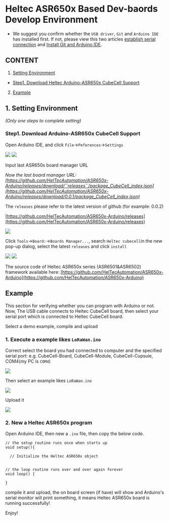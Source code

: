 # Heltec ASR650x Based Dev-baords Develop Environment

- We suggest you confirm whether the `USB driver`, `Git` and `Arduino IDE` has installed first. If not, please view this two articles [establish serial connection](/en/related_documents/establish_serial_connection) and [Install Git and Arduino IDE](/en/related_documents/how_to_install_git_and_arduino).

## CONTENT

1. [Setting Environment](#1.-setting-environment)
- [Step1. Download Heltec Arduino-ASR650x CubeCell Support](#step1-download-arduino-asr650x-cubecell-support)
  
2. [Example](#example)

## 1. Setting Environment

*(Only one steps to complete setting)*

### Step1. Download Arduino-ASR650x CubeCell Support

Open Arduino IDE, and click `File`->`Peferences`->`Settings`

<img src="img/how_to_install_ASR650x_Arduino/01.png">

<img src="img/how_to_install_ASR650x_Arduino/02.png">

Input last ASR650x board manager URL

*Now the last board manager URL: [https://github.com/HelTecAutomation/ASR650x-Arduino/releases/download/``releases``/package_CubeCell_index.json](https://github.com/HelTecAutomation/ASR650x-Arduino/releases/download/0.0.1/package_CubeCell_index.json)*

The ```releases``` please refer to the latest version of github (for example: 0.0.2)

[https://github.com/HelTecAutomation/ASR650x-Arduino/releases](https://github.com/HelTecAutomation/ASR650x-Arduino/releases)

<img src="img/how_to_install_ASR650x_Arduino/03.png">

Click `Tools`->`Board:`->`Boards Manager...`, search `Heltec cubecell`in the new pop-up dialog, select the latest `releases` and  click `install`

<img src="img/how_to_install_ASR650x_Arduino/04.png">

<img src="img/how_to_install_ASR650x_Arduino/05.png">

The source code of Heltec ASR650x series (ASR6501&ASR6502) framework available here: [https://github.com/HelTecAutomation/ASR650x-Arduino](https://github.com/HelTecAutomation/ASR650x-Arduino)


## Example

This section for verifying whether you can program with Arduino or not. Now, The USB cable connects to Heltec CubeCell board, then select your serial port which is connected to Heltec CubeCell board.

Select a demo example, compile and upload

### 1. Execute a example likes `LoRaWan.ino`

Correct select the board you had connected to computer and the specified serial port: e.g. CubeCell-Board, CubeCell-Module, CubeCell-Cupsule, COM4(my PC is `COM4`)

<img src="img/how_to_install_ASR650x_Arduino/06.png">

Then select an example likes `LoRaWan.ino`

<img src="img/how_to_install_ASR650x_Arduino/07.png">

Upload it

<img src="img/how_to_install_esp32_Arduino/08.png">

### 2. New a Heltec ASR650x program

Open Arduino IDE, then new a `.ino` file, then copy the below code.

```arduino
// the setup routine runs once when starts up
void setup(){

  // Initialize the Heltec ASR650x object


// the loop routine runs over and over again forever
void loop() {

}
```

compile it and upload, the on board screen (if have) will show and Arduino's serial monitor will print something, it means Heltec ASR650x board is running successfully!

Enjoy!

